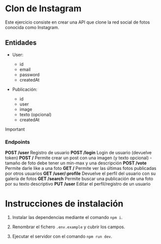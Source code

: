 # Clon de Instagram

Este ejercicio consiste en crear una API que clone la red social de fotos conocida como Instagram. 

## Entidades 
- User: 
    - id
    - email
    - password
    - createdAt

- Publicación:
    - id
    - user
    - image
    - texto (opcional)
    - createdAt

> [!IMPORTANT]
>### Endpoints
> **POST /user** Registro de usuario
> **POST /login** Login de usuario (devuelve token) 
> **POST /** Permite crear un post con una imagen (y texto opcional) - tamaño de foto debe tener un min-max y una descripción
> **POST /vote** Permite darle like a una foto
> **GET /** Permite ver las últimas fotos publicadas por otros usuarios
> **GET /user/:profile** Devuelve el perfil del usuario con su galería de fotos
> **GET /search** Permite buscar una publicación de una foto por su texto descriptivo
> **PUT /user** Editar el perfil/registro de un usuario

# Instrucciones de instalación

1. Instalar las dependencias mediante el comando `npm i`.

2. Renombrar el fichero `.env.example` y cubrir los campos.

3. Ejecutar el servidor con el comando `npm run dev`.
